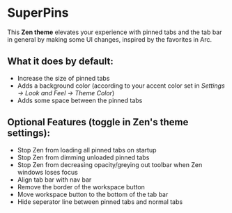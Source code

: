 # SuperPins

This **Zen theme** elevates your experience with pinned tabs and the tab bar in general by making some UI changes, inspired by the favorites in Arc.

## What it does by default:
  - Increase the size of pinned tabs
  - Adds a background color (according to your accent color set in *Settings -> Look and Feel -> Theme Color*)
  - Adds some space between the pinned tabs

## Optional Features (toggle in Zen's theme settings):
  - Stop Zen from loading all pinned tabs on startup
  - Stop Zen from dimming unloaded pinned tabs
  - Stop Zen from decreasing opacity/greying out toolbar when Zen windows loses focus
  - Align tab bar with nav bar
  - Remove the border of the workspace button
  - Move workspace button to the bottom of the tab bar
  - Hide seperator line between pinned tabs and normal tabs
